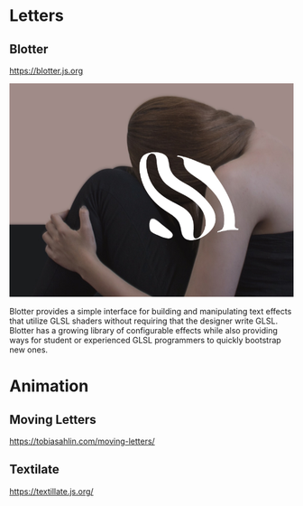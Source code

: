# Letters
## Blotter

https://blotter.js.org

<img src="https://raw.githubusercontent.com/JulienDrochon/libraries-text-effects/master/blotter.jpg" />

Blotter provides a simple interface for building and manipulating text effects that utilize GLSL shaders without requiring that the designer write GLSL. Blotter has a growing library of configurable effects while also providing ways for student or experienced GLSL programmers to quickly bootstrap new ones.

# Animation
## Moving Letters

https://tobiasahlin.com/moving-letters/

## Textilate

https://textillate.js.org/

